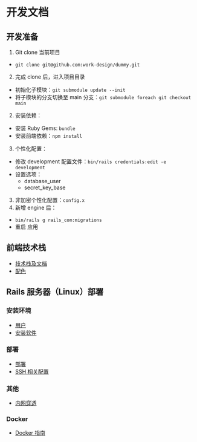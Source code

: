 # 开发文档

## 开发准备
1. Git clone 当前项目
  * `git clone git@github.com:work-design/dummy.git`
2. 完成 clone 后，进入项目目录
  * 初始化子模块：`git submodule update --init`
  * 将子模块的分支切换至 main 分支：`git submodule foreach git checkout main`
2. 安装依赖：
  * 安装 Ruby Gems: `bundle`
  * 安装前端依赖：`npm install`
3. 个性化配置：
  * 修改 development 配置文件：`bin/rails credentials:edit -e development`
  * 设置选项：
    * database_user
    * secret_key_base
3. 非加密个性化配置：`config.x`
4. 新增 engine 后：
  * `bin/rails g rails_com:migrations`
  * 重启 应用


## 前端技术栈
* [技术栈及文档](html.md)
* [配色](color.md)

## Rails 服务器（Linux）部署

### 安装环境
* [用户](user.md)
* [安装软件](env.md)

### 部署
* [部署](deploy.md)
* [SSH 相关配置](ssh.md)

### 其他
* [内网穿透](frp.md)

### Docker
* [Docker 指南](docker.md)
